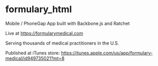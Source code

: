 # formulary_html
Mobile / PhoneGap App built with Backbone.js and Ratchet

Live at https://formularymedical.com

Serving thousands of medical practitioners in the U.S.

Published at iTunes store: https://itunes.apple.com/us/app/formulary-medical/id949735021?mt=8
